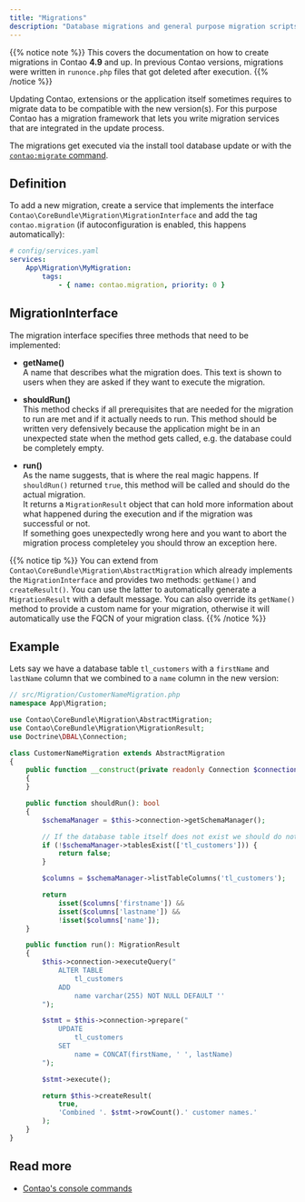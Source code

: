 ```yaml
---
title: "Migrations"
description: "Database migrations and general purpose migration scripts."
---
```


{{% notice note %}}
This covers the documentation on how to create migrations in Contao **4.9**
and up. In previous Contao versions, migrations were written in `runonce.php` files that got deleted after execution.
{{% /notice %}}

Updating Contao, extensions or the application itself sometimes requires to migrate data to be compatible with the new version(s). For this purpose Contao has a migration framework that lets you write migration services that are integrated in the update process.

The migrations get executed via the install tool database update or with the [`contao:migrate` command][commands].


## Definition

To add a new migration, create a service that implements the interface `Contao\CoreBundle\Migration\MigrationInterface` and add the tag `contao.migration` (if autoconfiguration is enabled, this happens automatically):

```yaml
# config/services.yaml
services:
    App\Migration\MyMigration:
        tags:
            - { name: contao.migration, priority: 0 }
```

## MigrationInterface

The migration interface specifies three methods that need to be implemented:

* __getName()__ <br>
  A name that describes what the migration does. This text is shown to users when they are asked if they want to execute the migration.

* __shouldRun()__ <br>
  This method checks if all prerequisites that are needed for the migration to run are met and if it actually needs to run. This method 
  should be written very defensively because the application might be in an unexpected state when the method gets called, e.g. the database 
  could be completely empty.

* __run()__ <br>
  As the name suggests, that is where the real magic happens. If `shouldRun()` returned `true`, this method will be called and should do the
  actual migration.<br>
  It returns a `MigrationResult` object that can hold more information about what happened during the execution and if the migration was 
  successful or not.<br>
  If something goes unexpectedly wrong here and you want to abort the migration process completeley you should throw an exception here.

{{% notice tip %}}
You can extend from `Contao\CoreBundle\Migration\AbstractMigration` which already implements the `MigrationInterface` and provides two
methods: `getName()` and `createResult()`. You can use the latter to automatically generate a `MigrationResult` with a default message. You 
can also override its `getName()` method to provide a custom name for your migration, otherwise it will automatically use the FQCN of your 
migration class.
{{% /notice %}}


## Example

Lets say we have a database table `tl_customers` with a `firstName` and `lastName` column that we combined to a `name` column in the new 
version:

```php
// src/Migration/CustomerNameMigration.php
namespace App\Migration;

use Contao\CoreBundle\Migration\AbstractMigration;
use Contao\CoreBundle\Migration\MigrationResult;
use Doctrine\DBAL\Connection;

class CustomerNameMigration extends AbstractMigration
{
    public function __construct(private readonly Connection $connection)
    {
    }

    public function shouldRun(): bool
    {
        $schemaManager = $this->connection->getSchemaManager();

        // If the database table itself does not exist we should do nothing
        if (!$schemaManager->tablesExist(['tl_customers'])) {
            return false;
        }

        $columns = $schemaManager->listTableColumns('tl_customers');

        return 
	        isset($columns['firstname']) &&
	        isset($columns['lastname']) &&
	        !isset($columns['name']);
    }

    public function run(): MigrationResult
    {
        $this->connection->executeQuery("
            ALTER TABLE
                tl_customers
            ADD
                name varchar(255) NOT NULL DEFAULT ''
        ");

        $stmt = $this->connection->prepare("
            UPDATE
                tl_customers
            SET
                name = CONCAT(firstName, ' ', lastName)
        ");

        $stmt->execute();

        return $this->createResult(
            true, 
            'Combined '. $stmt->rowCount().' customer names.'
        );
    }
}
```


## Read more

* [Contao's console commands][commands]


[commands]: /reference/commands/
